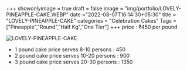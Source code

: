 +++
showonlyimage = true
draft = false
image = "img/portfolio/LOVELY-PINEAPPLE-CAKE.WEBP"
date ="2022-08-07T16:14:30+05:30"
title = "LOVELY-PINEAPPLE-CAKE"
categories = "Celebration Cakes"
Tags = ["Pineapple","Round","Half Kg","One Tier"]
+++
price : ₹450 per pound
<!--more-->
![LOVELY-PINEAPPLE-CAKE](/img/portfolio/LOVELY-PINEAPPLE-CAKE.WEBP)
* 1 pound cake price serves 8-10 persons : 450
* 2 pound cake price serves 10-20 persons : 900
* 3 pound cake price serves 20-30 persons : 1350
